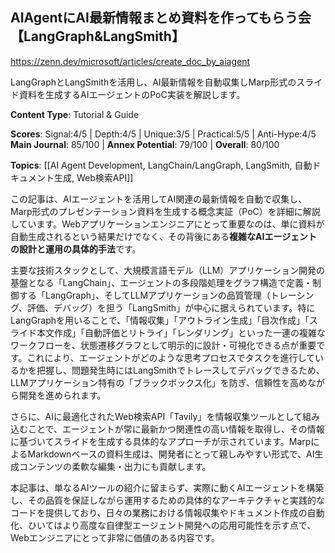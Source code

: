 ## AIAgentにAI最新情報まとめ資料を作ってもらう会【LangGraph&LangSmith】

https://zenn.dev/microsoft/articles/create_doc_by_aiagent

LangGraphとLangSmithを活用し、AI最新情報を自動収集しMarp形式のスライド資料を生成するAIエージェントのPoC実装を解説します。

**Content Type**: Tutorial & Guide

**Scores**: Signal:4/5 | Depth:4/5 | Unique:3/5 | Practical:5/5 | Anti-Hype:4/5
**Main Journal**: 85/100 | **Annex Potential**: 79/100 | **Overall**: 80/100

**Topics**: [[AI Agent Development, LangChain/LangGraph, LangSmith, 自動ドキュメント生成, Web検索API]]

この記事は、AIエージェントを活用してAI関連の最新情報を自動で収集し、Marp形式のプレゼンテーション資料を生成する概念実証（PoC）を詳細に解説しています。Webアプリケーションエンジニアにとって重要なのは、単に資料が自動生成されるという結果だけでなく、その背後にある**複雑なAIエージェントの設計と運用の具体的手法**です。

主要な技術スタックとして、大規模言語モデル（LLM）アプリケーション開発の基盤となる「LangChain」、エージェントの多段階処理をグラフ構造で定義・制御する「LangGraph」、そしてLLMアプリケーションの品質管理（トレーシング、評価、デバッグ）を担う「LangSmith」が中心に据えられています。特にLangGraphを用いることで、「情報収集」「アウトライン生成」「目次作成」「スライド本文作成」「自動評価とリトライ」「レンダリング」といった一連の複雑なワークフローを、状態遷移グラフとして明示的に設計・可視化できる点が重要です。これにより、エージェントがどのような思考プロセスでタスクを進行しているかを把握し、問題発生時にはLangSmithでトレースしてデバッグできるため、LLMアプリケーション特有の「ブラックボックス化」を防ぎ、信頼性を高めながら開発を進められます。

さらに、AIに最適化されたWeb検索API「Tavily」を情報収集ツールとして組み込むことで、エージェントが常に最新かつ関連性の高い情報を取得し、その情報に基づいてスライドを生成する具体的なアプローチが示されています。MarpによるMarkdownベースの資料生成は、開発者にとって親しみやすい形式で、AI生成コンテンツの柔軟な編集・出力にも貢献します。

本記事は、単なるAIツールの紹介に留まらず、実際に動くAIエージェントを構築し、その品質を保証しながら運用するための具体的なアーキテクチャと実践的なコードを提供しており、日々の業務における情報収集やドキュメント作成の自動化、ひいてはより高度な自律型エージェント開発への応用可能性を示す点で、Webエンジニアにとって非常に価値のある内容です。